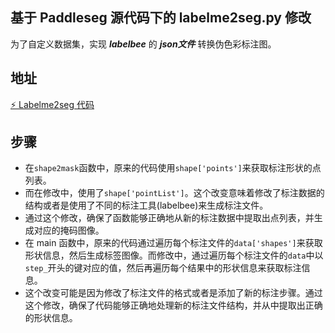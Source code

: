 ## 基于 Paddleseg 源代码下的 labelme2seg.py 修改
为了自定义数据集，实现 ***labelbee*** 的 ***json文件*** 转换伪色彩标注图。

## 地址
[⚡️ Labelme2seg 代码](https://github.com/PaddlePaddle/PaddleSeg/blob/release/2.9/tools/data/labelme2seg.py)

## 步骤
- 在`shape2mask`函数中，原来的代码使用`shape['points']`来获取标注形状的点列表。
- 而在修改中，使用了`shape['pointList']`。这个改变意味着修改了标注数据的结构或者是使用了不同的标注工具(labelbee)来生成标注文件。
- 通过这个修改，确保了函数能够正确地从新的标注数据中提取出点列表，并生成对应的掩码图像。
- 在 main 函数中，原来的代码通过遍历每个标注文件的`data['shapes']`来获取形状信息，然后生成标签图像。而修改中，通过遍历每个标注文件的`data`中以 `step_`开头的键对应的值，然后再遍历每个结果中的形状信息来获取标注信息。
- 这个改变可能是因为修改了标注文件的格式或者是添加了新的标注步骤。通过这个修改，确保了代码能够正确地处理新的标注文件结构，并从中提取出正确的形状信息。
